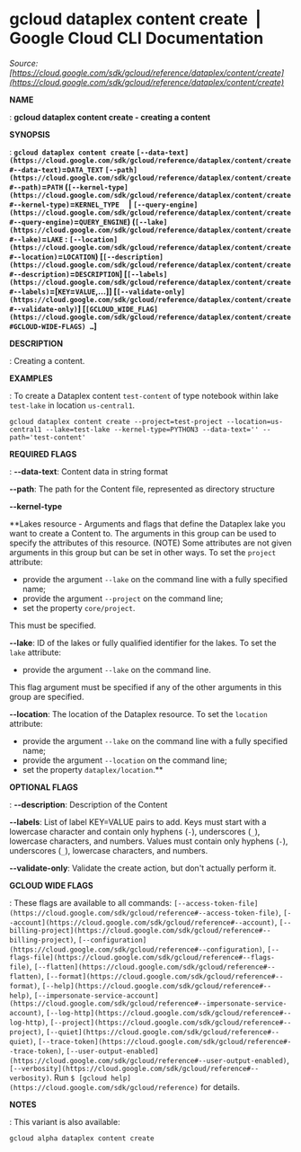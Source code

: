 # gcloud dataplex content create  |  Google Cloud CLI Documentation

*Source: [https://cloud.google.com/sdk/gcloud/reference/dataplex/content/create](https://cloud.google.com/sdk/gcloud/reference/dataplex/content/create)*

**NAME**

: **gcloud dataplex content create - creating a content**

**SYNOPSIS**

: **`gcloud dataplex content create` `[--data-text](https://cloud.google.com/sdk/gcloud/reference/dataplex/content/create#--data-text)`=`DATA_TEXT` `[--path](https://cloud.google.com/sdk/gcloud/reference/dataplex/content/create#--path)`=`PATH` (`[--kernel-type](https://cloud.google.com/sdk/gcloud/reference/dataplex/content/create#--kernel-type)`=`KERNEL_TYPE`     | `[--query-engine](https://cloud.google.com/sdk/gcloud/reference/dataplex/content/create#--query-engine)`=`QUERY_ENGINE`) (`[--lake](https://cloud.google.com/sdk/gcloud/reference/dataplex/content/create#--lake)`=`LAKE` : `[--location](https://cloud.google.com/sdk/gcloud/reference/dataplex/content/create#--location)`=`LOCATION`) [`[--description](https://cloud.google.com/sdk/gcloud/reference/dataplex/content/create#--description)`=`DESCRIPTION`] [`[--labels](https://cloud.google.com/sdk/gcloud/reference/dataplex/content/create#--labels)`=[`KEY`=`VALUE`,…]] [`[--validate-only](https://cloud.google.com/sdk/gcloud/reference/dataplex/content/create#--validate-only)`] [`[GCLOUD_WIDE_FLAG](https://cloud.google.com/sdk/gcloud/reference/dataplex/content/create#GCLOUD-WIDE-FLAGS) …`]**

**DESCRIPTION**

: Creating a content.

**EXAMPLES**

: To create a Dataplex content `test-content` of type notebook within
lake `test-lake` in location `us-central1`.

```
gcloud dataplex content create --project=test-project --location=us-central1 --lake=test-lake --kernel-type=PYTHON3 --data-text='' --path='test-content'
```

**REQUIRED FLAGS**

: **--data-text**:
Content data in string format

**--path**:
The path for the Content file, represented as directory structure

**--kernel-type**

**Lakes resource - Arguments and flags that define the Dataplex lake you want to
create a Content to. The arguments in this group can be used to specify the
attributes of this resource. (NOTE) Some attributes are not given arguments in
this group but can be set in other ways.
To set the `project` attribute:

- provide the argument `--lake` on the command line with a fully
specified name;
- provide the argument `--project` on the command line;
- set the property `core/project`.

This must be specified.

**--lake**:
ID of the lakes or fully qualified identifier for the lakes.
To set the `lake` attribute:

- provide the argument `--lake` on the command line.

This flag argument must be specified if any of the other arguments in this group
are specified.

**--location**:
The location of the Dataplex resource.
To set the `location` attribute:

- provide the argument `--lake` on the command line with a fully
specified name;
- provide the argument `--location` on the command line;
- set the property `dataplex/location`.**

**OPTIONAL FLAGS**

: **--description**:
Description of the Content

**--labels**:
List of label KEY=VALUE pairs to add.
Keys must start with a lowercase character and contain only hyphens
(`-`), underscores (`_`), lowercase characters, and
numbers. Values must contain only hyphens (`-`), underscores
(`_`), lowercase characters, and numbers.

**--validate-only**:
Validate the create action, but don't actually perform it.

**GCLOUD WIDE FLAGS**

: These flags are available to all commands: `[--access-token-file](https://cloud.google.com/sdk/gcloud/reference#--access-token-file)`,
`[--account](https://cloud.google.com/sdk/gcloud/reference#--account)`, `[--billing-project](https://cloud.google.com/sdk/gcloud/reference#--billing-project)`,
`[--configuration](https://cloud.google.com/sdk/gcloud/reference#--configuration)`,
`[--flags-file](https://cloud.google.com/sdk/gcloud/reference#--flags-file)`,
`[--flatten](https://cloud.google.com/sdk/gcloud/reference#--flatten)`, `[--format](https://cloud.google.com/sdk/gcloud/reference#--format)`, `[--help](https://cloud.google.com/sdk/gcloud/reference#--help)`, `[--impersonate-service-account](https://cloud.google.com/sdk/gcloud/reference#--impersonate-service-account)`,
`[--log-http](https://cloud.google.com/sdk/gcloud/reference#--log-http)`,
`[--project](https://cloud.google.com/sdk/gcloud/reference#--project)`, `[--quiet](https://cloud.google.com/sdk/gcloud/reference#--quiet)`, `[--trace-token](https://cloud.google.com/sdk/gcloud/reference#--trace-token)`, `[--user-output-enabled](https://cloud.google.com/sdk/gcloud/reference#--user-output-enabled)`,
`[--verbosity](https://cloud.google.com/sdk/gcloud/reference#--verbosity)`.
Run `$ [gcloud help](https://cloud.google.com/sdk/gcloud/reference)` for details.

**NOTES**

: This variant is also available:

```
gcloud alpha dataplex content create
```